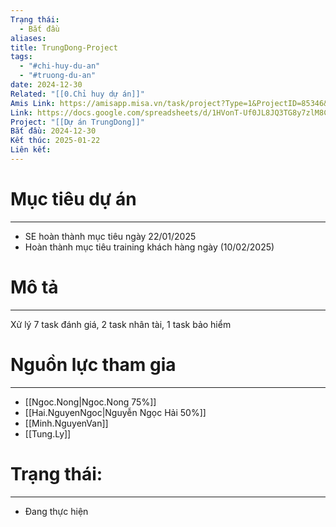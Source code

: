 ```yaml
---
Trạng thái:
  - Bắt đầu
aliases: 
title: TrungDong-Project
tags:
  - "#chi-huy-du-an"
  - "#truong-du-an"
date: 2024-12-30
Related: "[[0.Chỉ huy dự án]]"
Amis Link: https://amisapp.misa.vn/task/project?Type=1&ProjectID=85346&DepartmentID=62436&gidzl=riI09bjkAtZJsOWYMtKlVTVUZYL28ofwm8w9T48YBI2VYOul429u8vZVZdeMS7roo8lOVZ2xcP9jN6uaU0
Link: https://docs.google.com/spreadsheets/d/1HVonT-Uf0JL8JQ3TG8y7zlM8CnDK-cjFH6eJEacA3LM/edit?gid=623551639#gid=623551639
Project: "[[Dự án TrungDong]]"
Bắt đầu: 2024-12-30
Kết thúc: 2025-01-22
Liên kết:
---
```

# Mục tiêu dự án
---

- SE hoàn thành mục tiêu ngày 22/01/2025
- Hoàn thành mục tiêu training khách hàng ngày (10/02/2025)


# Mô tả
---

Xử lý 7 task đánh giá, 2 task nhân tài, 1 task bảo hiểm

# Nguồn lực tham gia
---

- [[Ngoc.Nong|Ngoc.Nong 75%]]
- [[Hai.NguyenNgoc|Nguyễn Ngọc Hải 50%]]
- [[Minh.NguyenVan]]
- [[Tung.Ly]]

# Trạng thái:
---

- Đang thực hiện





